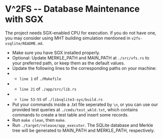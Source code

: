 # V^2FS -- Database Maintenance with SGX
The project needs SGX-enabled CPU for execution. If you do not have one, you may consider using MHT building simulation mentioned in `v2fs-vsqlite/README.md`.

* Make sure you have SGX installed properly.
* Optional: Update MERKLE_PATH and MAIN_PATH at `./src/vfs.rs` to your preferred path, or keep them as the default values.
* Update the following lines to the corresponding paths on your machine:
* * `line 1` of `./Makefile`
* * `line 21` of `./app/src/lib.rs`
* * `line 53-55` of `./libsqlite3-sys/build.rs`
* Put your commands inside a .txt file seperated by `\n`, or you can use our provided test queries at `./cmds/test_wkld.txt`, which contains commands to create a test table and insert some records.
* Run `make clean`, then `make`.
* Run `./target/release/app_executor`. The SQLite database and Merkle tree will be generated to MAIN_PATH and MERKLE_PATH, respectively.
